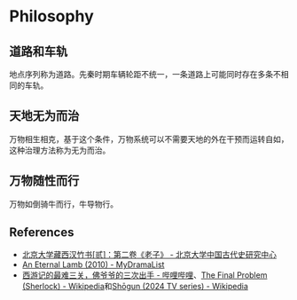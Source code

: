 # Philosophy

## 道路和车轨
地点序列称为道路。先秦时期车辆轮距不统一，一条道路上可能同时存在多条不相同的车轨。

## 天地无为而治
万物相生相克，基于这个条件，万物系统可以不需要天地的外在干预而运转自如，这种治理方法称为无为而治。

## 万物随性而行
万物如倒骑牛而行，牛导物行。

## References
- [北京大学藏西汉竹书[贰]：第二卷《老子》 - 北京大学中国古代史研究中心](https://zggds.pku.edu.cn/xzxz/58180.htm)
- [An Eternal Lamb (2010) - MyDramaList](https://mydramalist.com/722607-an-eternal-lamb)
- [西游记的最难三关，佛爷爷的三次出手 - 哔哩哔哩](https://www.bilibili.com/video/BV1re4y1b7sV)、[The Final Problem (Sherlock) - Wikipedia](https://en.wikipedia.org/wiki/The_Final_Problem_(Sherlock))和[Shōgun (2024 TV series) - Wikipedia](https://en.wikipedia.org/wiki/Shōgun_(2024_TV_series))
